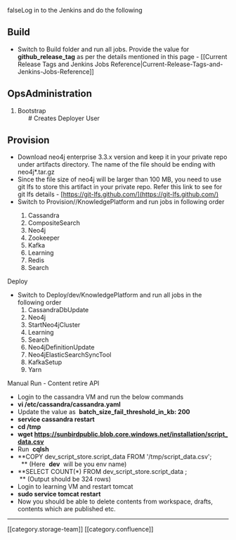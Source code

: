 

falseLog in to the Jenkins and do the following


## Build

* Switch to Build folder and run all jobs. Provide the value for  **github_release_tag**  as per the details mentioned in this page - [[Current Release Tags and Jenkins Jobs Reference|Current-Release-Tags-and-Jenkins-Jobs-Reference]]


## OpsAdministration

1. Bootstrap                                                                                                               # Creates Deployer User


## Provision

* Download neo4j enterprise 3.3.x version and keep it in your private repo under artifacts directory. The name of the file should be ending with neo4j\*.tar.gz
* Since the file size of neo4j will be larger than 100 MB, you need to use git lfs to store this artifact in your private repo. Refer this link to see for git lfs details - [https://git-lfs.github.com/](https://git-lfs.github.com/)
* Switch to Provision/<env>/KnowledgePlatform and run jobs in following order
    1. Cassandra
    1. CompositeSearch
    1. Neo4j
    1. Zookeeper
    1. Kafka
    1. Learning
    1. Redis
    1. Search

    

Deploy
* Switch to Deploy/dev/KnowledgePlatform and run all jobs in the following order
    1. CassandraDbUpdate
    1. Neo4j
    1. StartNeo4jCluster
    1. Learning
    1. Search
    1. Neo4jDefinitionUpdate
    1. Neo4jElasticSearchSyncTool
    1. KafkaSetup
    1. Yarn

    

    

Manual Run - Content retire API
* Login to the cassandra VM and run the below commands
*  **vi /etc/cassandra/cassandra.yaml** 
* Update the value as  **batch_size_fail_threshold_in_kb: 200** 
*  **service cassandra restart** 
*  **cd /tmp** 
*  **wget https://sunbirdpublic.blob.core.windows.net/installation/script_data.csv** 
* Run  **cqlsh** 
*  **COPY dev_script_store.script_data FROM '/tmp/script_data.csv';          ** (Here  **dev**  will be you env name)
*  **SELECT COUNT(*) FROM dev_script_store.script_data ;                         ** (Output should be 324 rows)
* Login to learning VM and restart tomcat
*  **sudo service tomcat restart** 
* Now you should be able to delete contents from workspace, drafts, contents which are published etc.



*****

[[category.storage-team]] 
[[category.confluence]] 
